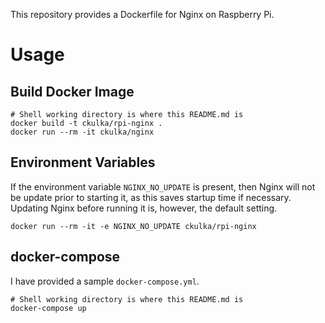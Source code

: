 This repository provides a Dockerfile for Nginx on Raspberry Pi.


# Usage


## Build Docker Image

```
# Shell working directory is where this README.md is
docker build -t ckulka/rpi-nginx .
docker run --rm -it ckulka/nginx
```


## Environment Variables

If the environment variable ```NGINX_NO_UPDATE``` is present, then Nginx will not be update prior to starting it, 
as this saves startup time if necessary. Updating Nginx before running it is, however, the default setting.

```
docker run --rm -it -e NGINX_NO_UPDATE ckulka/rpi-nginx
```


## docker-compose

I have provided a sample ```docker-compose.yml```.

```
# Shell working directory is where this README.md is
docker-compose up
```
